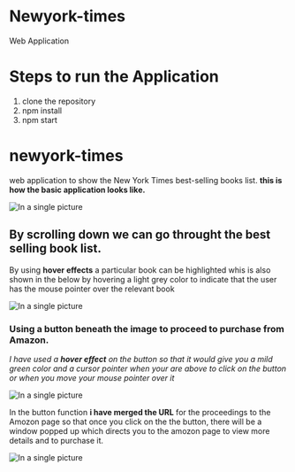 # Newyork-times
Web Application 

# Steps to run the Application 

1. clone the repository 
2. npm install 
3. npm start 


# newyork-times


web application to show the New York Times best-selling books list.
**this is how the basic application looks like.**

![In a single picture](https://github.com/yasirrifai/newyork-times/blob/main/sc1.png)

## By scrolling down we can go throught the best selling book list.

By using **hover effects** a particular book can be highlighted whis is also shown in the below by hovering a light grey color to indicate that the user has the mouse pointer over the relevant book

![In a single picture](https://github.com/yasirrifai/newyork-times/blob/main/sc2.png)

### Using a button beneath the image to proceed to purchase from Amazon.



*I have used a **hover effect** on the button so that it would give you a mild green color and a cursor pointer when your are above to click on the button or when you move your mouse pointer  over it*


![In a single picture](https://github.com/yasirrifai/newyork-times/blob/main/sc4.png)



In the button function **i have merged the URL** for the proceedings to the Amozon page so that once you click on the the button, there will be a window popped up which directs you to the amozon page to view more details and to purchase it.



![In a single picture](https://github.com/yasirrifai/newyork-times/blob/main/sc3.png)

